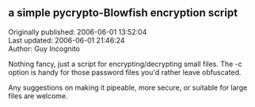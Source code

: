 ## a simple pycrypto-Blowfish encryption script  
Originally published: 2006-06-01 13:52:04  
Last updated: 2006-06-01 21:46:24  
Author: Guy Incognito  
  
Nothing fancy, just a script for encrypting/decrypting small files.  The -c option is handy for those password files you'd rather leave obfuscated.

Any suggestions on making it pipeable, more secure, or suitable for large files are welcome.